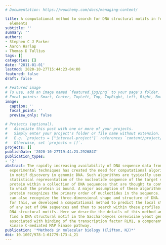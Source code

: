 ```yaml
---
# Documentation: https://wowchemy.com/docs/managing-content/

title: A computational method to search for DNA structural motifs in functional genomic
  elements
subtitle: ''
summary: ''
authors:
- Stephen C J Parker
- Aaron Harlap
- Thomas D Tullius
tags: []
categories: []
date: '2011-01-01'
lastmod: 2020-10-27T15:44:23-04:00
featured: false
draft: false

# Featured image
# To use, add an image named `featured.jpg/png` to your page's folder.
# Focal points: Smart, Center, TopLeft, Top, TopRight, Left, Right, BottomLeft, Bottom, BottomRight.
image:
  caption: ''
  focal_point: ''
  preview_only: false

# Projects (optional).
#   Associate this post with one or more of your projects.
#   Simply enter your project's folder or file name without extension.
#   E.g. `projects = ["internal-project"]` references `content/project/deep-learning/index.md`.
#   Otherwise, set `projects = []`.
projects: []
publishDate: '2020-10-27T19:44:23.292684Z'
publication_types:
- '2'
abstract: The rapidly increasing availability of DNA sequence data from modern high-throughput
  experimental techniques has created the need for computational algorithms to aid
  in motif discovery in genomic DNA. Such algorithms are typically used to find a
  statistical representation of the nucleotide sequence of the target site of a DNA-binding
  protein within a collection of DNA sequences that are thought to contain segments
  to which the protein is bound. A major assumption of these algorithms is that the
  protein recognizes the primary order of nucleotides in the sequence. However, proteins
  can also recognize the three-dimensional shape and structure of DNA. To account
  for this, we developed a computational method to predict the local structural profiles
  of any set of DNA sequences and then to search within these profiles for common
  DNA structural motifs. Here we describe the details of this method and use it to
  find a DNA structural motif in the Saccharomyces cerevisiae yeast genome that is
  associated with binding of the transcription factor RLM1, a component of the protein
  kinase C-mediated MAP kinase pathway.
publication: '*Methods in molecular biology (Clifton, NJ)*'
doi: 10.1007/978-1-61779-173-4_21
---
```

